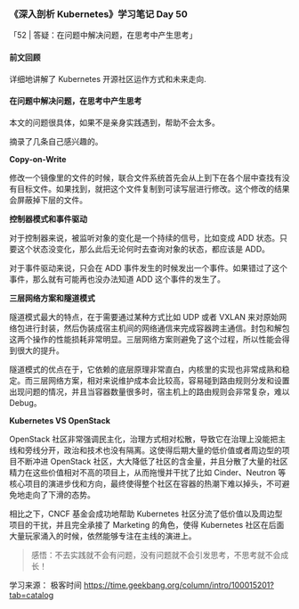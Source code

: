 ### 《深入剖析 Kubernetes》学习笔记 Day 50

「52 | 答疑：在问题中解决问题，在思考中产生思考」

#### 前文回顾

详细地讲解了 Kubernetes 开源社区运作方式和未来走向.

#### 在问题中解决问题，在思考中产生思考

本文的问题很具体，如果不是亲身实践遇到，帮助不会太多。

摘录了几条自己感兴趣的。

**Copy-on-Write**

修改一个镜像里的文件的时候，联合文件系统首先会从上到下在各个层中查找有没有目标文件。如果找到，就把这个文件复制到可读写层进行修改。这个修改的结果会屏蔽掉下层的文件。

**控制器模式和事件驱动**

对于控制器来说，被监听对象的变化是一个持续的信号，比如变成 ADD 状态。只要这个状态没变化，那么此后无论何时去查询对象的状态，都应该是 ADD。

对于事件驱动来说，只会在 ADD 事件发生的时候发出一个事件。如果错过了这个事件，那么就有可能再也没办法知道 ADD 这个事件的发生了。

**三层网络方案和隧道模式**

隧道模式最大的特点，在于需要通过某种方式比如 UDP 或者 VXLAN 来对原始网络包进行封装，然后伪装成宿主机间的网络通信来完成容器跨主通信。封包和解包这两个操作的性能损耗非常明显。三层网络方案则避免了这个过程，所以性能会得到很大的提升。

隧道模式的优点在于，它依赖的底层原理非常直白，内核里的实现也非常成熟和稳定。而三层网络方案，相对来说维护成本会比较高，容易碰到路由规则分发和设置出现问题的情况，并且当容器数量很多时，宿主机上的路由规则会非常复杂，难以 Debug。

**Kubernetes VS OpenStack**

OpenStack 社区非常强调民主化，治理方式相对松散，导致它在治理上没能把主线和旁线分开，政治和技术也没有隔离。这使得后期大量的低价值或者周边型的项目不断冲进 OpenStack 社区，大大降低了社区的含金量，并且分散了大量的社区精力在这些价值相对不高的项目上，从而拖慢并干扰了比如 Cinder、Neutron 等核心项目的演进步伐和方向，最终使得整个社区在容器的热潮下难以掉头，不可避免地走向了下滑的态势。

相比之下，CNCF 基金会成功地帮助 Kubernetes 社区分流了低价值以及周边型项目的干扰，并且完全承接了 Marketing 的角色，使得 Kubernetes 社区在后面大量玩家涌入的时候，依然能够专注在主线的演进上。

> 感悟：不去实践就不会有问题，没有问题就不会引发思考，不思考就不会成长！

学习来源： 极客时间 https://time.geekbang.org/column/intro/100015201?tab=catalog


